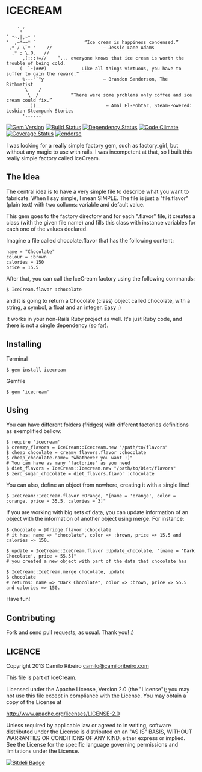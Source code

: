 ICECREAM
=======================================
        . , 
         *      
    ` *~.|,~* '   
    '  ,~*~~* `     _            “Ice cream is happiness condensed.”
     ,* / \`* '    //                   ― Jessie Lane Adams
      ,* ; \,O.   //      
          ,(:::)=//    “... everyone knows that ice cream is worth the trouble of being cold.  
         (  `~(###)             Like all things virtuous, you have to suffer to gain the reward.”
          %---'`"y                      ― Brandon Sanderson, The Rithmatist
           \    /
            \  /            “There were some problems only coffee and ice cream could fix.”
           __)(__                        ― Amal El-Mohtar, Steam-Powered: Lesbian Steampunk Stories
          '------`        
[![Gem Version](https://badge.fury.io/rb/icecream.png)](http://badge.fury.io/rb/icecream)
[![Build Status](https://secure.travis-ci.org/camiloribeiro/icecream.png)](http://travis-ci.org/camiloribeiro/icecream)
[![Dependency Status](https://gemnasium.com/camiloribeiro/icecream.png)](https://gemnasium.com/camiloribeiro/icecream)
[![Code Climate](https://codeclimate.com/github/camiloribeiro/icecream.png)](https://codeclimate.com/github/camiloribeiro/icecream)
[![Coverage Status](https://coveralls.io/repos/camiloribeiro/icecream/badge.png)](https://coveralls.io/r/camiloribeiro/icecream)
[![endorse](https://api.coderwall.com/camiloribeiro/endorsecount.png)](https://coderwall.com/camiloribeiro)

I was looking for a really simple factory gem, such as factory_girl, but without any magic to use with rails. I was incompetent at that, so I built this really simple factory called IceCream.

The Idea
-------

The central idea is to have a very simple file to describe what you want to fabricate. When I say simple, I mean SIMPLE. The file is just a "file.flavor" (plain text) with two collums: variable and default value.

This gem goes to the factory directory and for each ".flavor" file, it creates a class (with the given file name) and fills this class with instance variables for each one of the values declared.

Imagine a file called chocolate.flavor that has the following content:

    name = "Chocolate"
    colour = :brown
    calories = 150
    price = 15.5

After that, you can call the IceCream factory using the following commands:
   
    $ IceCream.flavor :chocolate

and it is going to return a Chocolate (class) object called chocolate, with a string, a symbol, a float and an integer. Easy ;)

It works in your non-Rails Ruby project as well. It's just Ruby code, and there is not a single dependency (so far).

Installing
------------------

Terminal

    $ gem install icecream

Gemfile
     
    $ gem 'icecream'

Using
---------

You can have different folders (fridges) with different factories definitions as exemplified bellow:

    $ require 'icecream'
    $ creamy_flavors = IceCream::Icecream.new "/path/to/flavors"
    $ cheap_chocolate = creamy_flavors.flavor :chocolate
    $ cheap_chocolate.name= "whathever you want :)"
    # You can have as many "factories" as you need
    $ diet_flavors = IceCream::Icecream.new "/path/to/Diet/flavors"
    $ zero_sugar_chocolate = diet_flavors.flavor :chocolate

You can also, define an object from nowhere, creating it with a single line!

    $ IceCream::IceCream.flavor :Orange, "[name = 'orange', color = :orange, price = 35.5, calories = 3]"

If you are working with big sets of data, you can update information of an object with the information of another object using merge. For instance:
    
    $ chocolate = @fridge.flavor :chocolate
    # it has: name => "chocolate", color => :brown, price => 15.5 and calories => 150.
    
    $ update = IceCream::IceCream.flavor :Update_chocolate, "[name = 'Dark Chocolate', price = 55.5]"
    # you created a new object with part of the data that chocolate has

    $ IceCream::IceCream.merge chocolate, update
    $ chocolate
    # returns: name => "Dark Chocolate", color => :brown, price => 55.5 and calories => 150.

Have fun!

Contributing
--------------

Fork and send pull requests, as usual. Thank you! :)

LICENCE
-------------

Copyright 2013 Camilo Ribeiro <camilo@camiloribeiro.com>

This file is part of IceCream.

Licensed under the Apache License, Version 2.0 (the "License"); you may not use this file except in compliance with the License. You may obtain a copy of the License at

http://www.apache.org/licenses/LICENSE-2.0

Unless required by applicable law or agreed to in writing, software distributed under the License is distributed on an "AS IS" BASIS, WITHOUT WARRANTIES OR CONDITIONS OF ANY KIND, either express or implied. See the License for the specific language governing permissions and limitations under the License.

[![Bitdeli Badge](https://d2weczhvl823v0.cloudfront.net/camiloribeiro/icecream/trend.png)](https://bitdeli.com/free "Bitdeli Badge")
